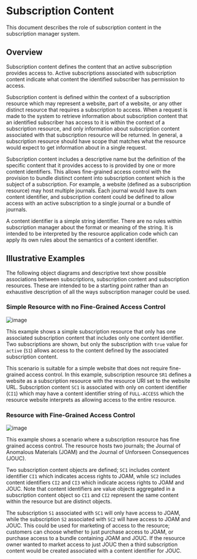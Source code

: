 # Subscription Content

This document describes the role of subscription content in the subscription manager system.

## Overview

Subscription content defines the content that an active subscription provides access to. Active subscriptions
associated with subscription content indicate what content the identified subscriber has permission to access.

Subscription content is defined within the context of a subscription resource which may represent a website, part of
a website, or any other distinct resource that requires a subscription to access. When a request is made to the
system to retrieve information about subscription content that an identified subscriber has access to it is within
the context of a subscription resource, and only information about subscription content associated with that
subscription resource will be returned. In general, a subscription resource should have scope that matches what
the resource would expect to get information about in a single request.

Subscription content includes a descriptive name but the definition of the specific content that it provides access
to is provided by one or more content identifiers. This allows fine-grained access control with the provision to
bundle distinct content into subscription content which is the subject of a subscription. For example, a website
(defined as a subscription resource) may host multiple journals. Each journal would have its own content identifier, and
subscription content could be defined to allow access with an active subscription to a single journal or a bundle of
journals.

A content identifier is a simple string identifier. There are no rules within subscription manager about the format
or meaning of the string. It is intended to be interpreted by the resource application code which can apply its
own rules about the semantics of a content identifier.

## Illustrative Examples

The following object diagrams and descriptive text show possible associations between subscriptions, subscription
content and subscription resources. These are intended to be a starting point rather than an exhaustive description
of all the ways subscription manager could be used.

### Simple Resource with no Fine-Grained Access Control

![image](../diagrams/subscription_content_1.png)

This example shows a simple subscription resource that only has one associated subscription content that includes
only one content identifier. Two subscriptions are shown, but only the subscription with `true` value for `active`
(`S1`) allows access to the content defined by the associated subscription content.

This scenario is suitable for a simple website that does not require fine-grained access control. In this example,
subscription resource `SR1` defines a website as a subscription resource with the resource URI set to the website URL.
Subscription content `SC1` is associated with only on content identifier (`CI1`) which may have a content identifier
string of `FULL-ACCESS` which the resource website interprets as allowing access to the entire resource.

### Resource with Fine-Grained Access Control

![image](../diagrams/subscription_content_2.png)

This example shows a scenario where a subscription resource has fine grained access control. The resource hosts two
journals; the Journal of Anomalous Materials (JOAM) and the Journal of Unforseen Consequences (JOUC).

Two subscription content objects are defined; `SC1` includes content identifier `CI1` which indicates access rights
to JOAM, while `SC2` includes content identifiers `CI2` and `CI3` which indicate access rights to JOAM and JOUC. Note
that content identifiers are value objects aggregated in a subscription content object so `CI1` and `CI2` represent
the same content within the resource but are distinct objects.

The subscription `S1` associated with `SC1` will only have access to JOAM, while the subscription `S2` associated with
`SC2` will have access to JOAM and JOUC. This could be used for marketing of access to the resource; customers can
choose whether to just purchase access to JOAM, or purchase access to a bundle containing JOAM and JOUC. If the
resource owner wanted to market access to just JOUC then a third subscription content would be created associated with
a content identifier for JOUC.
